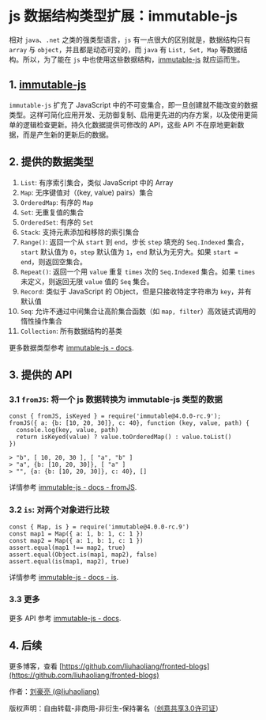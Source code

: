 # js 数据结构类型扩展：immutable-js

相对 `java`、`.net` 之类的强类型语言，`js` 有一点很大的区别就是，数据结构只有 `array` 与 `object`，并且都是动态可变的，而 `java` 有 `List, Set, Map` 等数据结构。所以，为了能在 `js` 中也使用这些数据结构，[immutable-js](https://github.com/facebook/immutable-js) 就应运而生。

## 1. [immutable-js](https://github.com/facebook/immutable-js)

`immutable-js` 扩充了 JavaScript 中的不可变集合，即一旦创建就不能改变的数据类型。这样可简化应用开发、无防御复制、启用更先进的内存方案，以及使用更简单的逻辑检查更新。持久化数据提供可修改的 API，这些 API 不在原地更新数据，而是产生新的更新后的数据。

## 2. 提供的数据类型

1. `List`: 有序索引集合，类似 JavaScript 中的 Array
2. `Map`: 无序键值对（(key, value) pairs）集合
3. `OrderedMap`: 有序的 `Map`
4. `Set`: 无重复值的集合
5. `OrderedSet`: 有序的 `Set`
6. `Stack`: 支持元素添加和移除的索引集合
7. `Range()`: 返回一个从 `start` 到 `end`，步长 `step` 填充的 `Seq.Indexed` 集合，`start` 默认值为 `0`，`step` 默认值为 `1`，`end` 默认为无穷大。如果 `start = end`，则返回空集合。
8. `Repeat()`: 返回一个用 `value` 重复 `times` 次的 `Seq.Indexed` 集合。如果 `times` 未定义，则返回无限 `value` 值的 `Seq` 集合。
9. `Record`: 类似于 JavaScript 的 Object，但是只接收特定字符串为 `key`，并有默认值
10. `Seq`: 允许不通过中间集合让高阶集合函数（如 `map, filter`）高效链式调用的惰性操作集合
11. `Collection`: 所有数据结构的基类

更多数据类型参考 [immutable-js - docs](http://facebook.github.io/immutable-js/docs/#/).

## 3. 提供的 API

### 3.1 `fromJS`: 将一个 js 数据转换为 immutable-js 类型的数据

```
const { fromJS, isKeyed } = require('immutable@4.0.0-rc.9');
fromJS({ a: {b: [10, 20, 30]}, c: 40}, function (key, value, path) {
  console.log(key, value, path)
  return isKeyed(value) ? value.toOrderedMap() : value.toList()
})

> "b", [ 10, 20, 30 ], [ "a", "b" ]
> "a", {b: [10, 20, 30]}, [ "a" ]
> "", {a: {b: [10, 20, 30]}, c: 40}, []
``` 

详情参考 [immutable-js - docs - fromJS](http://facebook.github.io/immutable-js/docs/#/fromJS).

### 3.2 `is`: 对两个对象进行比较

```
const { Map, is } = require('immutable@4.0.0-rc.9')
const map1 = Map({ a: 1, b: 1, c: 1 })
const map2 = Map({ a: 1, b: 1, c: 1 })
assert.equal(map1 !== map2, true)
assert.equal(Object.is(map1, map2), false)
assert.equal(is(map1, map2), true)
```

详情参考 [immutable-js - docs - is](http://facebook.github.io/immutable-js/docs/#/is).

### 3.3 更多

更多 API 参考 [immutable-js - docs](http://facebook.github.io/immutable-js/docs/#/).

## 4. 后续

更多博客，查看 [https://github.com/liuhaoliang/fronted-blogs](https://github.com/liuhaoliang/fronted-blogs)

作者：[刘豪亮 (@liuhaoliang)](https://github.com/liuhaoliang)

版权声明：自由转载-非商用-非衍生-保持署名（[创意共享3.0许可证](https://creativecommons.org/licenses/by-nc-nd/3.0/deed.zh)）
